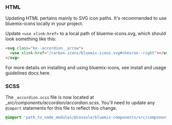 ### HTML

Updating HTML pertains mainly to SVG icon paths. It's recommended to use bluemix-icons locally in your project. 

Update `<use xlink:href>` to a local path of bluemix-icons.svg, which should look something like this:

```html
<svg class="bx--accordion__arrow">
  <use xlink:href="/carbon-icons/bluemix-icons.svg#chevron--right"></use>
</svg>
```

For more details on installing and using bluemix-icons, see install and usage guidelines docs here.

### SCSS

The `_accordion.scss` file is now located at __src/components/accordion/_accordion.scss__. You'll need to update any `@import` statements for this file to reflect this change.

```scss
@import 'path_to_node_modules/@console/bluemix-components/src/components/accordion/accordion';
```


